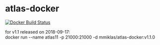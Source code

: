 # atlas-docker
[![Docker Build Status](https://img.shields.io/docker/build/mmiklas/atlas-docker.svg?style=flat-square)](https://hub.docker.com/r/mmiklas/atlas-docker/)

for v1.1 released on 2018-09-17:  
docker run --name atlas11 -p 21000:21000 -d mmiklas/atlas-docker:v1.1.0  
